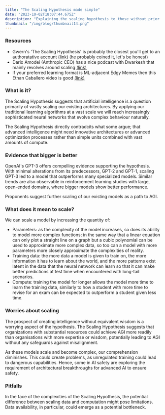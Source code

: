 ```yaml
---
title: "The Scaling Hypothesis made simple"
date: "2023-10-02T18:07:44.675Z"
description: "Explaining the scaling hypothesis to those without prior context"
thumbnail: "/img/blog/thumbnail14.png"
---
```


### Resources
- Gwern's 'The Scaling Hypothesis' is probably the closest you'll get to an authoratative account [(link)](https://gwern.net/scaling-hypothesis) (he probably coined it, let's be honest) 
- Dario Amodei (Anthropic CEO) has a nice podcast with Dwarkesh that mainly revolves around scaling [(link)](https://www.dwarkeshpatel.com/p/dario-amodei#details)
- If your preferred learning format is ML-adjacent Edgy Memes then this Ethan Caballero video is good [(link)](https://www.youtube.com/watch?v=UPlv-lFWITI)

### What is it?

The Scaling Hypothesis suggests that artificial intelligence is a question primarily of vastly scaling our existing architectures. By applying our traditional learning algorithms at a vast scale we will reach increasingly sophisticated neural networks that evolve complex behaviour naturally.

The Scaling Hypothesis directly contradcits what some argue; that advanced intelligence might need innovative architectures or advanced optimization processes rather than simple units combined with vast amounts of compute. 

### Evidence that bigger is better

OpenAI's GPT-3 offers compelling evidence supporting the hypothesis. With minimal alterations from its predecessors, GPT-2 and GPT-1, scaling GPT-3 led to a model that outperforms many specialized models. Similar trends are also observable in reinforcement learning studies with large, open-ended domains, where bigger models show better performance.

Proponents suggest further scaling of our existing models as a path to AGI. 

### What does it mean to scale?

We can scale a model by increasing the quantity of:
- Parameters: as the complexity of the model increases, so does its ability to model more complex functions; in the same way that a linear equation can only plot a straight line on a graph but a cubic polynomial can be used to approximate more complex data, so too can a model with more parameters more closely approximate the complexities of reality.
- Training data: the more data a model is given to train on, the more information it has to learn about the world, and the more patterns exist latent in the data that the neural network can learn so that it can make better predictions at test time when encountered with long-tail scenarios.
- Compute: training the model for longer allows the model more time to learn the training data, similarly to how a student with more time to revise for an exam can be expected to outperform a student given less time.

### Worries about scaling

The prospect of creating intelligence without equivalent wisdom is a worrying aspect of the hypothesis. The Scaling Hypothesis suggests that organizations with substantial resources could achieve AGI more readily than organisations with more expertise or wisdom, potentially leading to AGI without any safeguards against misalignment.

As these models scale and become complex, our comprehension diminishes. This could create problems, as unregulated training could lead to dangerous capabilities. Hence, some in AI safety are exploring the requirement of architectural breakthroughs for advanced AI to ensure safety.

### Pitfalls

In the face of the complexities of the Scaling Hypothesis, the potential difference between scaling data and computation might pose limitations. Data availability, in particular, could emerge as a potential bottleneck. 
